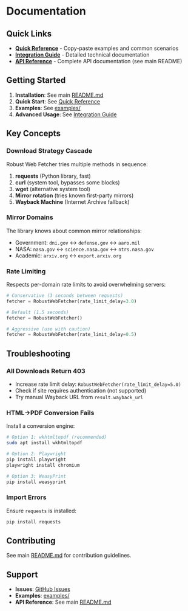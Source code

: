 # Documentation

## Quick Links

- **[Quick Reference](QUICK_REFERENCE.md)** - Copy-paste examples and common scenarios
- **[Integration Guide](INTEGRATION.md)** - Detailed technical documentation
- **[API Reference](#)** - Complete API documentation (see main README)

## Getting Started

1. **Installation**: See main [README.md](../README.md#installation)
2. **Quick Start**: See [Quick Reference](QUICK_REFERENCE.md)
3. **Examples**: See [examples/](../examples/)
4. **Advanced Usage**: See [Integration Guide](INTEGRATION.md)

## Key Concepts

### Download Strategy Cascade

Robust Web Fetcher tries multiple methods in sequence:

1. **requests** (Python library, fast)
2. **curl** (system tool, bypasses some blocks)
3. **wget** (alternative system tool)
4. **Mirror rotation** (tries known first-party mirrors)
5. **Wayback Machine** (Internet Archive fallback)

### Mirror Domains

The library knows about common mirror relationships:

- Government: `dni.gov` ↔ `defense.gov` ↔ `aaro.mil`
- NASA: `nasa.gov` ↔ `science.nasa.gov` ↔ `ntrs.nasa.gov`
- Academic: `arxiv.org` ↔ `export.arxiv.org`

### Rate Limiting

Respects per-domain rate limits to avoid overwhelming servers:

```python
# Conservative (3 seconds between requests)
fetcher = RobustWebFetcher(rate_limit_delay=3.0)

# Default (1.5 seconds)
fetcher = RobustWebFetcher()

# Aggressive (use with caution)
fetcher = RobustWebFetcher(rate_limit_delay=0.5)
```

## Troubleshooting

### All Downloads Return 403

- Increase rate limit delay: `RobustWebFetcher(rate_limit_delay=5.0)`
- Check if site requires authentication (not supported)
- Try manual Wayback URL from `result.wayback_url`

### HTML→PDF Conversion Fails

Install a conversion engine:

```bash
# Option 1: wkhtmltopdf (recommended)
sudo apt install wkhtmltopdf

# Option 2: Playwright
pip install playwright
playwright install chromium

# Option 3: WeasyPrint
pip install weasyprint
```

### Import Errors

Ensure `requests` is installed:

```bash
pip install requests
```

## Contributing

See main [README.md](../README.md#contributing) for contribution guidelines.

## Support

- **Issues**: [GitHub Issues](https://github.com/YOUR_USERNAME/robust-web-fetcher/issues)
- **Examples**: [examples/](../examples/)
- **API Reference**: See main [README.md](../README.md#api-reference)
